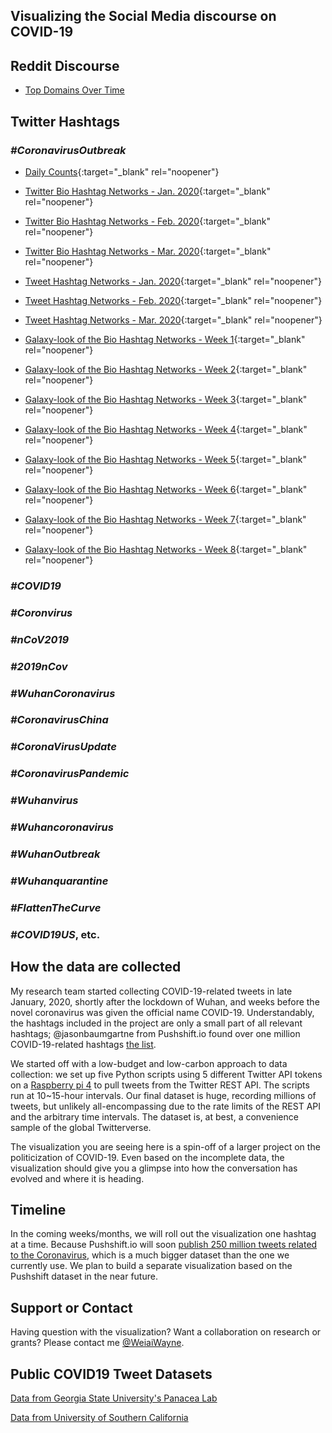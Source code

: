 ## Visualizing the Social Media discourse on COVID-19

## Reddit Discourse

- [Top Domains Over Time]()

## Twitter Hashtags

### _#CoronavirusOutbreak_
- [Daily Counts](https://weiaiwayne.github.io/COVID19Twitter/CoronavirusOutbreak_DailyCount.html){:target="_blank" rel="noopener"}

- [Twitter Bio Hashtag Networks - Jan. 2020](https://weiaiwayne.github.io/COVID19Twitter/CoronavirusOutbreak_Bio_Hashtag_Networks_jan.html){:target="_blank" rel="noopener"}
- [Twitter Bio Hashtag Networks - Feb. 2020](https://weiaiwayne.github.io/COVID19Twitter/CoronavirusOutbreak_Bio_Hashtag_Networks_feb.html){:target="_blank" rel="noopener"}
- [Twitter Bio Hashtag Networks - Mar. 2020](https://weiaiwayne.github.io/COVID19Twitter/CoronavirusOutbreak_Bio_Hashtag_Networks_march.html){:target="_blank" rel="noopener"}

- [Tweet Hashtag Networks - Jan. 2020](https://weiaiwayne.github.io/COVID19Twitter/CoronavirusOutbreak_Tweet_Hashtag_Networks_jan.html){:target="_blank" rel="noopener"}
- [Tweet Hashtag Networks - Feb. 2020](https://weiaiwayne.github.io/COVID19Twitter/CoronavirusOutbreak_Tweet_Hashtag_Networks_feb.html){:target="_blank" rel="noopener"}
- [Tweet Hashtag Networks - Mar. 2020](https://weiaiwayne.github.io/COVID19Twitter/CoronavirusOutbreak_Tweet_Hashtag_Networks_march.html){:target="_blank" rel="noopener"}

- [Galaxy-look of the Bio Hashtag Networks - Week 1](https://weiaiwayne.github.io/COVID19Twitter/grapher/w1_coronavirusoutbreak_b.html){:target="_blank" rel="noopener"}
- [Galaxy-look of the Bio Hashtag Networks - Week 2](https://weiaiwayne.github.io/COVID19Twitter/grapher/w2_coronavirusoutbreak_b.html){:target="_blank" rel="noopener"}
- [Galaxy-look of the Bio Hashtag Networks - Week 3](https://weiaiwayne.github.io/COVID19Twitter/grapher/w3_coronavirusoutbreak_b.html){:target="_blank" rel="noopener"}
- [Galaxy-look of the Bio Hashtag Networks - Week 4](https://weiaiwayne.github.io/COVID19Twitter/grapher/w4_coronavirusoutbreak_b.html){:target="_blank" rel="noopener"}
- [Galaxy-look of the Bio Hashtag Networks - Week 5](https://weiaiwayne.github.io/COVID19Twitter/grapher/w5_coronavirusoutbreak_b.html){:target="_blank" rel="noopener"}
- [Galaxy-look of the Bio Hashtag Networks - Week 6](https://weiaiwayne.github.io/COVID19Twitter/grapher/w6_coronavirusoutbreak_b.html){:target="_blank" rel="noopener"}
- [Galaxy-look of the Bio Hashtag Networks - Week 7](https://weiaiwayne.github.io/COVID19Twitter/grapher/w7_coronavirusoutbreak_b.html){:target="_blank" rel="noopener"}
- [Galaxy-look of the Bio Hashtag Networks - Week 8](https://weiaiwayne.github.io/COVID19Twitter/grapher/w8_coronavirusoutbreak_b.html){:target="_blank" rel="noopener"}

### _#COVID19_ 
### _#Coronvirus_
### _#nCoV2019_ 
### _#2019nCov_ 
### _#WuhanCoronavirus_ 
### _#CoronavirusChina_ 
### _#CoronaVirusUpdate_
### _#CoronavirusPandemic_
### _#Wuhanvirus_ 
### _#Wuhancoronavirus_
### _#WuhanOutbreak_
### _#Wuhanquarantine_
### _#FlattenTheCurve_ 
### _#COVID19US_, etc. 

## How the data are collected
My research team started collecting COVID-19-related tweets in late January, 2020, shortly after the lockdown of Wuhan, and weeks before the novel coronavirus was given the official name COVID-19. Understandably, the hashtags included in the project are only a small part of all relevant hashtags; @jasonbaumgartne from Pushshift.io found over one million COVID-19-related hashtags [the list](https://files.pushshift.io/coronavirus_hashtags.txt). 

We started off with a low-budget and low-carbon approach to data collection: we set up five Python scripts using 5 different Twitter API tokens on a [Raspberry pi 4](https://www.raspberrypi.org/products/raspberry-pi-4-model-b/) to pull tweets from the Twitter REST API. The scripts run at 10~15-hour intervals. Our final dataset is huge, recording millions of tweets, but unlikely all-encompassing due to the rate limits of the REST API and the arbitrary time intervals. The dataset is, at best, a convenience sample of the global Twitterverse.  

The visualization you are seeing here is a spin-off of a larger project on the politicization of COVID-19. Even based on the incomplete data, the visualization should give you a glimpse into how the conversation has evolved and where it is heading.  


## Timeline

In the coming weeks/months, we will roll out the visualization one hashtag at a time. Because Pushshift.io will soon [publish 250 million tweets related to the Coronavirus](https://twitter.com/jasonbaumgartne/status/1240469078009171970), which is a much bigger dataset than the one we currently use. We plan to build a separate visualization based on the Pushshift dataset in the near future.  

## Support or Contact

Having question with the visualization? Want a collaboration on research or grants? Please contact me [@WeiaiWayne](https://twitter.com/WeiaiWayne).

## Public COVID19 Tweet Datasets

[Data from Georgia State University's Panacea Lab](http://www.panacealab.org/covid19/?author_id=66014285&dt_dapp=1&dt_platform=com.douban.activity.wechat_friends&from=singlemessage)

[Data from University of Southern California](https://github.com/echen102/COVID-19-TweetIDs)
